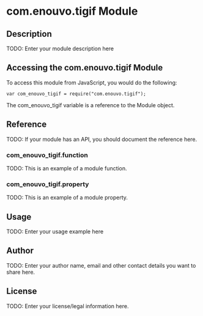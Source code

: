 # com.enouvo.tigif Module

## Description

TODO: Enter your module description here

## Accessing the com.enouvo.tigif Module

To access this module from JavaScript, you would do the following:

    var com_enouvo_tigif = require("com.enouvo.tigif");

The com_enouvo_tigif variable is a reference to the Module object.

## Reference

TODO: If your module has an API, you should document
the reference here.

### com_enouvo_tigif.function

TODO: This is an example of a module function.

### com_enouvo_tigif.property

TODO: This is an example of a module property.

## Usage

TODO: Enter your usage example here

## Author

TODO: Enter your author name, email and other contact
details you want to share here.

## License

TODO: Enter your license/legal information here.
